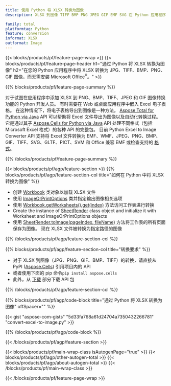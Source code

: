 ```yaml
---
title: 使用 Python 将 XLSX 转换为图像
description: XLSX 到图像 TIFF BMP PNG JPEG GIF EMF SVG 在 Python 应用程序中的转换，无需使用 Microsoft Excel 

family: total
platformtag: Python
feature: conversion
informat: XLSX
outformat: Image
---
```

{{< blocks/products/pf/feature-page-wrap >}}
{{< blocks/products/pf/feature-page-header h1="通过 Python 将 XLSX 转换为图像" h2="在您的 Python 应用程序中将 XLSX 转换为 JPG、TIFF、BMP、PNG、GIF 图像，而无需安装 Microsoft Office<sup>&reg;</sup>。" >}}

{{% blocks/products/pf/feature-page-summary %}}

对于试图在应用程序中添加 XLSX 到 PNG、BMP、TIFF、JPEG 和 GIF 图像转换功能的 Python 开发人员。 有时需要在 Web 或桌面应用程序中嵌入 Excel 电子表格。 在这种情况下，将电子表格导出到图像是一种方法。 [Aspose.Total for Python via Java](https://products.aspose.com/total/python-java/) API 可以帮助将 Excel 文件导出为图像以及自动化转换过程。 它是通过其子 [Aspose.Cells for Python via Java](https://products.aspose.com/cells/python-java/) API 处理不同格式（包括 Microsoft Excel 格式）的各种 API 的完整包。 目前 Python Excel to Image Converter API 支持将 Excel 文件转换为 EMF、WMF、JPEG、PNG、BMP、GIF、TIFF、SVG、GLTF、PICT、SVM 和 Office 兼容 EMF 或检查支持的 [格式](https://docs.aspose.com/cells/python-java/supported-file-formats/)。 

{{% /blocks/products/pf/feature-page-summary %}}

{{< blocks/products/pf/agp/feature-section >}}
{{% blocks/products/pf/agp/feature-section-col title="如何在 Python 中将 XLSX 转换为图像" %}}

- 创建 [Workbook](https://reference.aspose.com/cells/python-java/asposecells.api/Workbook) 类对象以加载 XLSX 文件
- 使用 [ImageOrPrintOptions](https://reference.aspose.com/cells/python-java/asposecells.api/ImageOrPrintOptions) 类并指定输出图像相关选项
- 使用 [Workbook.getWorksheets().get(index)](https://reference.aspose.com//cells/python-java/asposecells.api/worksheetcollection#Item%20(int)) 方法访问工作表进行转换
- Create the instance of [SheetRender](https://reference.aspose.com/cells/python/asposecells.api/SheetRender) class object and initialize it with Worksheet and ImageOrPrintOptions objects
- 使用 [SheetRender.toImage(pageIndex, fileName)](https://reference.aspose.com//cells/python-java/asposecells.api/sheetrender#toImage(int,%20java.lang.String)) 方法将工作表的所有页面保存为图像。 现在 XLSX 文件被转换为指定路径的图像

{{% /blocks/products/pf/agp/feature-section-col %}}

{{% blocks/products/pf/agp/feature-section-col title="转换要求" %}}

- 对于 XLSX 到图像（JPG、PNG、GIF、BMP、TIFF）的转换，请直接从 PyPI ([Aspose.Cells](https://pypi.org/project/aspose-cells/)) 引用项目内的 API
- 或者使用下面的 pip 命令```pip install aspose.cells``` 
- 此外，从 [下载](https://releases.aspose.com/cells/python-java) 部分下载 API 包 
 

{{% /blocks/products/pf/agp/feature-section-col %}}

{{% blocks/products/pf/agp/code-block title="通过 Python 将 XLSX 转换为图像" offSpacer="" %}}

{{< gist "aspose-com-gists" "5d33fa768a61d24704a7350432266781" "convert-excel-to-image.py" >}}

{{% /blocks/products/pf/agp/code-block %}}

{{< /blocks/products/pf/agp/feature-section >}}

{{< blocks/products/pf/main-wrap-class isAutogenPage="true" >}}
{{< blocks/products/pf/agp/other-autogen-total >}}
{{< blocks/products/pf/agp/about-autogen-total >}}
{{< /blocks/products/pf/main-wrap-class >}}

{{< /blocks/products/pf/feature-page-wrap >}}